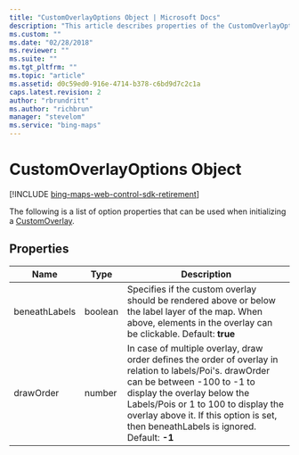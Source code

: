 ```yaml
---
title: "CustomOverlayOptions Object | Microsoft Docs"
description: "This article describes properties of the CustomOverlayOptions Object that can be used when initializing a CustomOverlay."
ms.custom: ""
ms.date: "02/28/2018"
ms.reviewer: ""
ms.suite: ""
ms.tgt_pltfrm: ""
ms.topic: "article"
ms.assetid: d0c59ed0-916e-4714-b378-c6bd9d7c2c1a
caps.latest.revision: 2
author: "rbrundritt"
ms.author: "richbrun"
manager: "stevelom"
ms.service: "bing-maps"
---
```


# CustomOverlayOptions Object

[!INCLUDE [bing-maps-web-control-sdk-retirement](../../includes/bing-maps-web-control-sdk-retirement.md)]

The following is a list of option properties that can be used when initializing a [CustomOverlay](customoverlay-class.md).

## Properties

| Name          | Type    | Description                  |
|---------------|---------|------------------------------|
| beneathLabels | boolean | Specifies if the custom overlay should be rendered above or below the label layer of the map. When above, elements in the overlay can be clickable. Default: **true** |
| drawOrder | number | In case of multiple overlay, draw order defines the order of overlay in relation to labels/Poi's. drawOrder can be between -100 to -1 to display the overlay below the Labels/Pois or 1 to 100 to display the overlay above it. If this option is set, then beneathLabels is ignored. Default: **-1** |